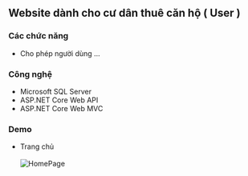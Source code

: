 ## Website dành cho cư dân thuê căn hộ ( User ) 


### Các chức năng

- Cho phép người dùng ...



### Công nghệ

- Microsoft SQL Server
- ASP.NET Core Web API
- ASP.NET Core Web MVC



### Demo
- Trang chủ <br> <br>
![HomePage](https://github.com/user-attachments/assets/a9aafe61-0865-438c-817f-3e3c90f26208)



